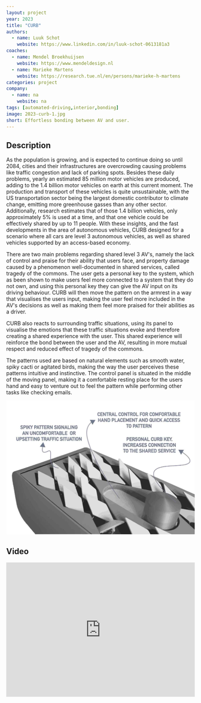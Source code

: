 ```yaml
---
layout: project
year: 2023
title: "CURB"
authors:
  - name: Luuk Schot
    website: https://www.linkedin.com/in/luuk-schot-0613181a3
coaches:
  - name: Mendel Broekhuijsen
    website: https://www.mendeldesign.nl
  - name: Marieke Martens
    website: https://research.tue.nl/en/persons/marieke-h-martens
categories: project
company:
  - name: na
    website: na
tags: [automated-driving,interior,bonding]
image: 2023-curb-1.jpg
short: Effortless bonding between AV and user. 
---
```


## Description
As the population is growing, and is expected to continue doing so until 2084, cities and their infrastructures are overcrowding causing problems like traffic congestion and lack of parking spots. Besides these daily problems, yearly an estimated 85 million motor vehicles are produced, adding to the 1.4 billion motor vehicles on earth at this current moment. The production and transport of these vehicles is quite unsustainable, with the US transportation sector being the largest domestic contributor to climate change, emitting more greenhouse gasses than any other sector. Additionally, research estimates that of those 1.4 billion vehicles, only approximately 5% is used at a time, and that one vehicle could be effectively shared by up to 11 people. With these insights, and the fast developments in the area of autonomous vehicles, CURB designed for a scenario where all cars are level 3 autonomous vehicles, as well as shared vehicles supported by an access-based economy. 

There are two main problems regarding shared level 3 AV's, namely the lack of control and praise for their ability that users face, and property damage caused by a phenomenon well-documented in shared services, called tragedy of the commons. The user gets a personal key to the system, which as been shown to make users feel more connected to a system that they do not own, and using this personal key they can give the AV input on its driving behaviour. CURB will then move the pattern on the armrest in a way that visualises the users input, making the user feel more included in the AV's decisions as well as making them feel more praised for their abilities as a driver. 

CURB also reacts to surrounding traffic situations, using its panel to visualise the emotions that these traffic situations evoke and therefore creating a shared experience with the user. This shared experience will reinforce the bond between the user and the AV, resulting in more mutual respect and reduced effect of tragedy of the commons. 

The patterns used are based on natural elements such as smooth water, spiky cacti or agitated birds, making the way the user perceives these patterns intuitive and instinctive. The control panel is situated in the middle of the moving panel, making it a comfortable resting place for the users hand and easy to venture out to feel the pattern while performing other tasks like checking emails.

<div class="project-image">
  <img src="/assets/img/2023-curb-2.jpg">
</div>

## Video
<iframe style="display:inline-block; border:0px solid #FFF; width: 100%; height: 358px" src="https://www.youtube.com/embed/YrBjPxinhSQ?playlist=YrBjPxinhSQ&loop=1&autoplay=1&mute=1" frameborder="0" allowfullscreen></iframe>